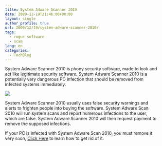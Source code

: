 ```yaml
---
title: System Adware Scanner 2010
date: 2009-12-19T21:46:00+00:00
layout: single
author_profile: true
url: 2009/12/19/system-adware-scanner-2010/
tags:
  - rogue software
  - scam
lang: en
categories: 
  - TechBlog
---
```

System Adware Scanner 2010 is phony security software, made to look and act like legitimate security software. System Adware Scanner 2010 is a potentially very dangerous PC infection that should be removed from infected systems immediately.

[![](http://1.bp.blogspot.com/_vaUVXcmC3OI/Sy1CFaakd6I/AAAAAAAAAbs/kNfeZ9tK74I/s400/SystemAdwareScanner2010_GUI.jpg)](http://1.bp.blogspot.com/_vaUVXcmC3OI/Sy1CFaakd6I/AAAAAAAAAbs/kNfeZ9tK74I/s1600-h/SystemAdwareScanner2010_GUI.jpg)

System Adware Scanner 2010 usually uses false security warnings and alerts to frighten people into buying the software. System Adware Scan 2010 will run system scans and report numerous infections to the user, which are false. System Adware Scanner 2010 will then request payment to remove the supposed infections.

If your PC is infected with System Adware Scan 2010, you must remove it very soon, [Click Here](/2011/01/02/malware-removal-guide-for-Windows/) to learn how to get rid of it.